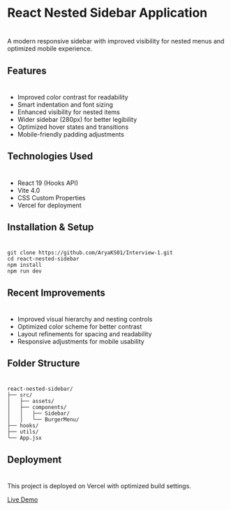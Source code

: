 # React Nested Sidebar Application

# 

A modern responsive sidebar with improved visibility for nested menus and optimized mobile experience.

## Features

# 

*   Improved color contrast for readability
*   Smart indentation and font sizing
*   Enhanced visibility for nested items
*   Wider sidebar (280px) for better legibility
*   Optimized hover states and transitions
*   Mobile-friendly padding adjustments

## Technologies Used

# 

*   React 19 (Hooks API)
*   Vite 4.0
*   CSS Custom Properties
*   Vercel for deployment

## Installation & Setup

# 

    git clone https://github.com/AryaKS01/Interview-1.git
    cd react-nested-sidebar
    npm install
    npm run dev
    

## Recent Improvements

# 

*   Improved visual hierarchy and nesting controls
*   Optimized color scheme for better contrast
*   Layout refinements for spacing and readability
*   Responsive adjustments for mobile usability

## Folder Structure

# 

    react-nested-sidebar/
    ├── src/
    │   ├── assets/
    │   ├── components/
    │   │   ├── Sidebar/
    │   │   └── BurgerMenu/
    ├── hooks/
    ├── utils/
    └── App.jsx
    

## Deployment

# 

This project is deployed on Vercel with optimized build settings.

[Live Demo](https://sidebar-app1.vercel.app/)
